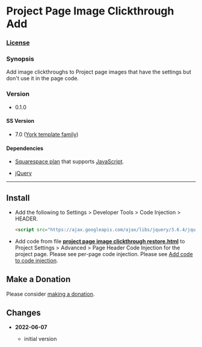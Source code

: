 # Project Page Image Clickthrough Add

### [License][1]

### Synopsis

Add image clickthroughs to Project page images that have the settings but don't
use it in the page code. 

### Version

  * 0.1.0

#### SS Version

  * 7.0 ([York template family][2])

#### Dependencies

  * [Squarespace plan][3] that supports [JavaScript][4].
  
  * [jQuery][5]

---

## Install

* Add the following to Settings > Developer Tools > Code Injection > HEADER.
  
  ```html
  <script src="https://ajax.googleapis.com/ajax/libs/jquery/3.6.4/jquery.min.js"></script>
  ```
  
* Add code from file **[project page image clickthrough restore.html][6]** to
  Project Settings > Advanced > Page Header Code Injection for the project page.
  Please see per-page code injection. Please see [Add code to code
  injection][7].

## Make a Donation

Please consider [making a donation][8].

## Changes

<!-- * **2023-05-31**

  * add ability to append and prepend to selector destination
  * bumped version to 0.2.0
  -->
* **2022-06-07**

  * initial version

[1]: https://github.com/tomsWebConsulting/twcsl/blob/main/LICENSE.txt#L1
[2]: https://support.squarespace.com/hc/en-us/articles/218211197-York-template-family
[3]: https://www.squarespace.com/pricing
[4]: https://en.wikipedia.org/wiki/JavaScript
[5]: https://jquery.com/
[6]: project%20page%20image%20clickthrough%20restore.html#L1
[7]: https://support.squarespace.com/hc/en-us/articles/205815908-Using-code-injection#toc-add-code-to-code-injection
[8]: https://github.com/tomsWebConsulting/twcsl#make-a-donation
